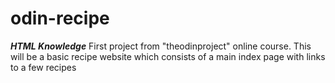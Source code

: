 # odin-recipe
___HTML Knowledge___
First project from "theodinproject" online course. 
This will be a basic recipe website which consists of a main index page with links to a few recipes

